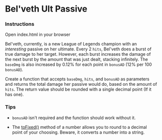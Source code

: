# Bel'veth Ult Passive

### Instructions

Open index.html in your browser </br>

Bel'veth, currently, is a new League of Legends champion with an <i>interesting</i> passive on her ultimate. Every 2 `hits`, Bel'veth does a burst of true damage to her target. However, each burst increases the damage of the next burst by the amount that was just dealt, stacking infinitely. The `baseDmg` is also increased by 0.12% for each point in `bonusAD` (12% per 100 `bonusAD`). </br>

Create a function that accepts `baseDmg`, `hits`, and `bonusAD` as parameters and returns the total damage her passive would do, based on the amount of `hits`. The return value should be rounded with a single decimal point (If it has one).

### Tips

- `bonusAD` isn't required and the function should work without it. </br>

- The [toFixed()](https://developer.mozilla.org/en-US/docs/Web/JavaScript/Reference/Global_Objects/Number/toFixed) method of a number allows you to round to a decimal point of your choosing. Beware, it converts a number into a string.
